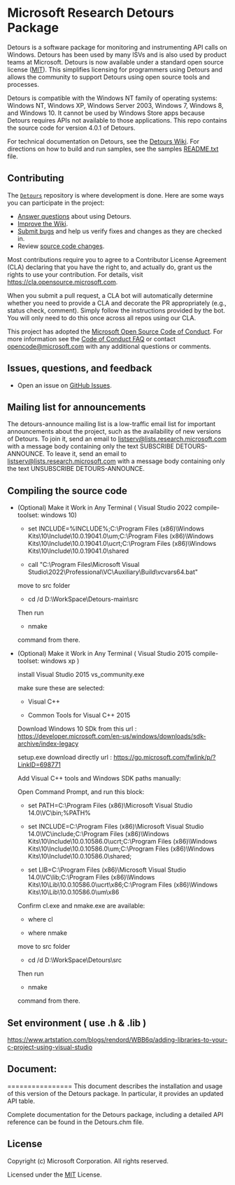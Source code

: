 # Microsoft Research Detours Package

Detours is a software package for monitoring and instrumenting API calls on Windows. Detours
has been used by many ISVs and  is also  used by product teams at Microsoft. Detours is now available under
a standard open source  license ([MIT](https://github.com/microsoft/Detours/blob/master/LICENSE.md)).  This simplifies licensing for programmers using Detours
and allows the community to support Detours using open source tools and processes.

Detours is compatible with the Windows NT family of 
operating systems: Windows NT, Windows XP, Windows Server 2003, Windows 7,
Windows 8, and Windows 10.  It cannot be used by Windows Store apps
because Detours requires APIs not available to those applications. 
This repo contains the source code for version 4.0.1 of Detours.

For technical documentation on Detours, see the [Detours Wiki](https://github.com/microsoft/Detours/wiki).
For directions on how to build and run samples, see the
samples [README.txt](https://github.com/Microsoft/Detours/blob/master/samples/README.TXT) file.

## Contributing

The [`Detours`](https://github.com/microsoft/detours) repository is where development is done.
Here are some ways you can participate in the project:

* [Answer questions](https://github.com/microsoft/detours/issues) about using Detours.
* [Improve the Wiki](https://github.com/microsoft/detours/wiki).
* [Submit bugs](https://github.com/microsoft/detours/issues) and help us verify fixes and changes as they are checked in.
* Review [source code changes](https://github.com/microsoft/detours/pulls).

Most contributions require you to agree to a Contributor License Agreement (CLA) declaring that
you have the right to, and actually do, grant us the rights to use your contribution.
For details, visit https://cla.opensource.microsoft.com.

When you submit a pull request, a CLA bot will automatically determine whether you need to provide
a CLA and decorate the PR appropriately (e.g., status check, comment). Simply follow the instructions
provided by the bot. You will only need to do this once across all repos using our CLA.

This project has adopted the [Microsoft Open Source Code of Conduct](https://opensource.microsoft.com/codeofconduct/). For more information see the [Code of Conduct FAQ](https://opensource.microsoft.com/codeofconduct/faq/) or contact [opencode@microsoft.com](mailto:opencode@microsoft.com) with any additional questions or comments.

## Issues, questions, and feedback

* Open an issue on [GitHub Issues](https://github.com/Microsoft/detours/issues).

## Mailing list for announcements

The detours-announce mailing list is a low-traffic email list for important announcements 
about the project, such as the availability of new versions of Detours.  To join it, send 
an email to listserv@lists.research.microsoft.com with a 
message body containing only the text SUBSCRIBE DETOURS-ANNOUNCE.
To leave it, send an email to listserv@lists.research.microsoft.com with a 
message body containing only the text UNSUBSCRIBE DETOURS-ANNOUNCE.

## Compiling the source code 

* (Optional) Make it Work in Any Terminal ( Visual Studio 2022 compile-toolset: windows 10)

    - set INCLUDE=%INCLUDE%;C:\Program Files (x86)\Windows Kits\10\Include\10.0.19041.0\um;C:\Program Files (x86)\Windows Kits\10\Include\10.0.19041.0\ucrt;C:\Program Files (x86)\Windows Kits\10\Include\10.0.19041.0\shared

    - call "C:\Program Files\Microsoft Visual Studio\2022\Professional\VC\Auxiliary\Build\vcvars64.bat"

    move to src folder

	- cd /d D:\WorkSpace\Detours-main\src

    Then run 
    
    - nmake 
    
    command from there.


* (Optional) Make it Work in Any Terminal ( Visual Studio 2015 compile-toolset: windows xp )

    install Visual Studio 2015 vs_community.exe 

    make sure these are selected:

    * Visual C++

    * Common Tools for Visual C++ 2015

    Download Windows 10 SDk from this url : https://developer.microsoft.com/en-us/windows/downloads/sdk-archive/index-legacy

    setup.exe download directly url : https://go.microsoft.com/fwlink/p/?LinkID=698771

    Add Visual C++ tools and Windows SDK paths manually:
        
    Open Command Prompt, and run this block:

    - set PATH=C:\Program Files (x86)\Microsoft Visual Studio 14.0\VC\bin;%PATH%

    - set INCLUDE=C:\Program Files (x86)\Microsoft Visual Studio 14.0\VC\include;C:\Program Files (x86)\Windows Kits\10\Include\10.0.10586.0\ucrt;C:\Program Files (x86)\Windows Kits\10\Include\10.0.10586.0\um;C:\Program Files (x86)\Windows Kits\10\Include\10.0.10586.0\shared;

    - set LIB=C:\Program Files (x86)\Microsoft Visual Studio 14.0\VC\lib;C:\Program Files (x86)\Windows Kits\10\Lib\10.0.10586.0\ucrt\x86;C:\Program Files (x86)\Windows Kits\10\Lib\10.0.10586.0\um\x86

    Confirm cl.exe and nmake.exe are available:

    - where cl

    - where nmake

    move to src folder

	- cd /d D:\WorkSpace\Detours\src

    Then run 
    
    - nmake 
    
    command from there.    

## Set environment ( use .h & .lib ) 

   https://www.artstation.com/blogs/rendord/WBB6q/adding-libraries-to-your-c-project-using-visual-studio

## Document:
================
This document describes the installation and usage of this version of the
Detours package.  In particular, it provides an updated API table.

Complete documentation for the Detours package, including a detailed API
reference can be found in the Detours.chm file.   

## License

Copyright (c) Microsoft Corporation. All rights reserved.

Licensed under the [MIT](LICENSE.md) License.
